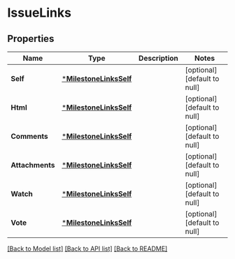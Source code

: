 # IssueLinks

## Properties
Name | Type | Description | Notes
------------ | ------------- | ------------- | -------------
**Self** | [***MilestoneLinksSelf**](milestone_links_self.md) |  | [optional] [default to null]
**Html** | [***MilestoneLinksSelf**](milestone_links_self.md) |  | [optional] [default to null]
**Comments** | [***MilestoneLinksSelf**](milestone_links_self.md) |  | [optional] [default to null]
**Attachments** | [***MilestoneLinksSelf**](milestone_links_self.md) |  | [optional] [default to null]
**Watch** | [***MilestoneLinksSelf**](milestone_links_self.md) |  | [optional] [default to null]
**Vote** | [***MilestoneLinksSelf**](milestone_links_self.md) |  | [optional] [default to null]

[[Back to Model list]](../README.md#documentation-for-models) [[Back to API list]](../README.md#documentation-for-api-endpoints) [[Back to README]](../README.md)


